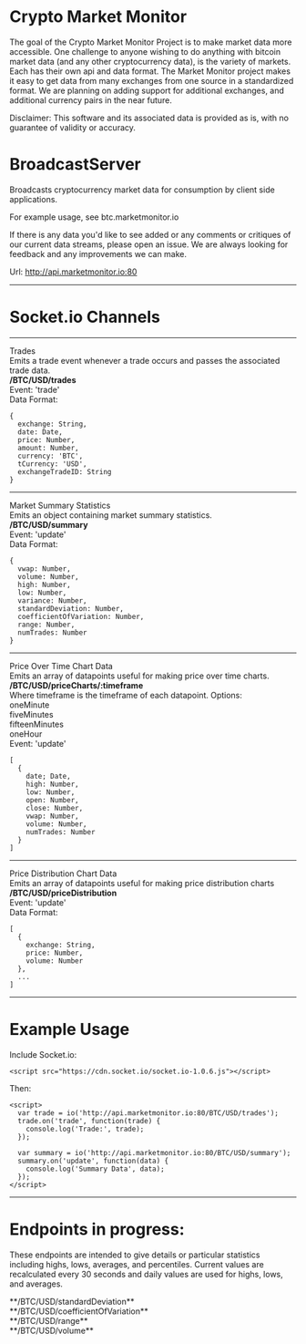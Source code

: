 Crypto Market Monitor
==============

The goal of the Crypto Market Monitor Project is to make market data more accessible.
One challenge to anyone wishing to do anything with bitcoin market data
 (and any other cryptocurrency data), 
is the variety of markets. Each has their own api and data format. The Market Monitor project
makes it easy to get data from many exchanges from one source in a 
standardized format. We are planning on adding support for additional exchanges, 
and additional currency pairs in the near future.

Disclaimer: This software and its associated data is provided as is, 
with no guarantee of validity or accuracy.

BroadcastServer
===============

Broadcasts cryptocurrency market data for consumption by client side applications.

For example usage, see btc.marketmonitor.io

If there is any data you'd like to see added or any comments or critiques of our current
data streams, please open an issue. We are always looking for feedback and any improvements
we can make.


Url: http://api.marketmonitor.io:80

----------
Socket.io Channels
===============


----------

Trades<br />
Emits a trade event whenever a trade occurs and passes the associated trade data.<br />
**/BTC/USD/trades**<br />
Event: 'trade'<br />
Data Format:

    {
      exchange: String,
      date: Date,
      price: Number,
      amount: Number,
      currency: 'BTC',
      tCurrency: 'USD',
      exchangeTradeID: String
    }
 
----------

Market Summary Statistics<br />
Emits an object containing market summary statistics.<br />
**/BTC/USD/summary**<br />
Event: 'update'<br />
Data Format:

    {
      vwap: Number,
      volume: Number,
      high: Number,
      low: Number,
      variance: Number,
      standardDeviation: Number,
      coefficientOfVariation: Number,
      range: Number,
      numTrades: Number
    }

----------

Price Over Time Chart Data<br />
Emits an array of datapoints useful for making price over time charts.<br />
**/BTC/USD/priceCharts/:timeframe**<br />
Where timeframe is the timeframe of each datapoint. Options:<br />
oneMinute<br />
fiveMinutes<br />
fifteenMinutes<br />
oneHour<br />
Event: 'update'<br />

    [
      {
        date; Date,
        high: Number,
        low: Number,
        open: Number,
        close: Number,
        vwap: Number,
        volume: Number,
        numTrades: Number
      }
    ]


----------

Price Distribution Chart Data<br />
Emits an array of datapoints useful for making price distribution charts
**/BTC/USD/priceDistribution**<br />
Event: 'update'<br />
Data Format:

    [
      {
        exchange: String,
        price: Number,
        volume: Number
      },
      ...
    ]

----------
Example Usage
============

Include Socket.io:
    

    <script src="https://cdn.socket.io/socket.io-1.0.6.js"></script>
    

Then:

    <script>
      var trade = io('http://api.marketmonitor.io:80/BTC/USD/trades');
      trade.on('trade', function(trade) {
        console.log('Trade:', trade);
      });
  
      var summary = io('http://api.marketmonitor.io:80/BTC/USD/summary');
      summary.on('update', function(data) {
        console.log('Summary Data', data);
      });
    </script>
----------------

Endpoints in progress:
==========

<p>These endpoints are intended to give details or particular statistics including 
highs, lows, averages, and percentiles. Current values are recalculated every 30
seconds and daily values are used for highs, lows, and averages.</p>
**/BTC/USD/standardDeviation**<br />
**/BTC/USD/coefficientOfVariation**<br />
**/BTC/USD/range**<br />
**/BTC/USD/volume**<br />



